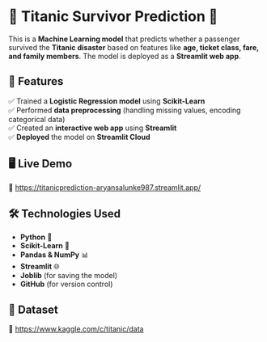 # 🚢 Titanic Survivor Prediction 🎯

This is a **Machine Learning model** that predicts whether a passenger survived the **Titanic disaster** based on features like **age, ticket class, fare, and family members**. The model is deployed as a **Streamlit web app**.

## 🌟 Features
✅ Trained a **Logistic Regression model** using **Scikit-Learn**  
✅ Performed **data preprocessing** (handling missing values, encoding categorical data)  
✅ Created an **interactive web app** using **Streamlit**  
✅ **Deployed** the model on **Streamlit Cloud**  

## 🖥️ Live Demo  
🔗 https://titanicprediction-aryansalunke987.streamlit.app/

## 🛠️ Technologies Used
- **Python** 🐍  
- **Scikit-Learn** 🤖  
- **Pandas & NumPy** 📊  
- **Streamlit** 🌐  
- **Joblib** (for saving the model)  
- **GitHub** (for version control)  

## 📖 Dataset
🔗 https://www.kaggle.com/c/titanic/data
